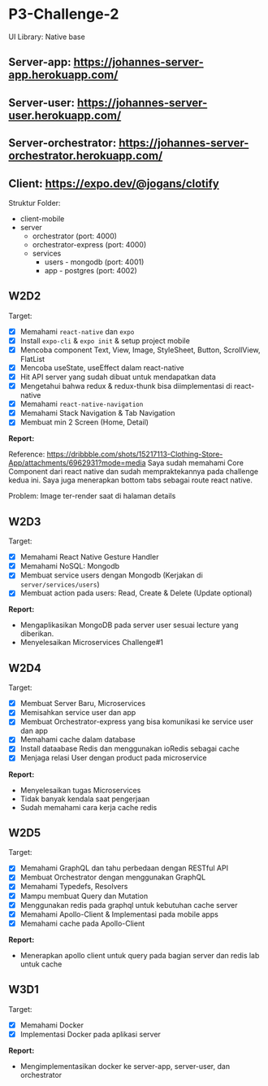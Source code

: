 # P3-Challenge-2

UI Library: Native base

## Server-app: https://johannes-server-app.herokuapp.com/
## Server-user: https://johannes-server-user.herokuapp.com/
## Server-orchestrator: https://johannes-server-orchestrator.herokuapp.com/
## Client: https://expo.dev/@jogans/clotify

Struktur Folder:

- client-mobile
- server
  - orchestrator (port: 4000)
  - orchestrator-express (port: 4000)
  - services
    - users - mongodb (port: 4001)
    - app - postgres (port: 4002)

## W2D2

Target:

- [x] Memahami `react-native` dan `expo`
- [x] Install `expo-cli` & `expo init` & setup project mobile
- [x] Mencoba component Text, View, Image, StyleSheet, Button, ScrollView, FlatList
- [x] Mencoba useState, useEffect dalam react-native
- [x] Hit API server yang sudah dibuat untuk mendapatkan data
- [x] Mengetahui bahwa redux & redux-thunk bisa diimplementasi di react-native
- [x] Memahami `react-native-navigation`
- [x] Memahami Stack Navigation & Tab Navigation
- [x] Membuat min 2 Screen (Home, Detail)

**Report:**

Reference: https://dribbble.com/shots/15217113-Clothing-Store-App/attachments/6962931?mode=media
Saya sudah memahami Core Component dari react native dan sudah mempraktekannya pada challenge kedua ini. Saya juga menerapkan bottom tabs sebagai route react native.

Problem: Image ter-render saat di halaman details

## W2D3

Target:

- [x] Memahami React Native Gesture Handler
- [x] Memahami NoSQL: Mongodb
- [x] Membuat service users dengan Mongodb (Kerjakan di `server/services/users`)
- [x] Membuat action pada users: Read, Create & Delete (Update optional)

**Report:**

- Mengaplikasikan MongoDB pada server user sesuai lecture yang diberikan.
- Menyelesaikan Microservices Challenge#1

## W2D4

Target:

- [x] Membuat Server Baru, Microservices
- [x] Memisahkan service user dan app
- [x] Membuat Orchestrator-express yang bisa komunikasi ke service user dan app
- [x] Memahami cache dalam database
- [x] Install dataabase Redis dan menggunakan ioRedis sebagai cache
- [x] Menjaga relasi User dengan product pada microservice

**Report:**

- Menyelesaikan tugas Microservices
- Tidak banyak kendala saat pengerjaan
- Sudah memahami cara kerja cache redis

## W2D5

Target:

- [x] Memahami GraphQL dan tahu perbedaan dengan RESTful API
- [x] Membuat Orchestrator dengan menggunakan GraphQL
- [x] Memahami Typedefs, Resolvers
- [x] Mampu membuat Query dan Mutation
- [x] Menggunakan redis pada graphql untuk kebutuhan cache server
- [x] Memahami Apollo-Client & Implementasi pada mobile apps
- [x] Memahami cache pada Apollo-Client

**Report:**

- Menerapkan apollo client untuk query pada bagian server dan redis lab untuk cache

## W3D1

Target:

- [x] Memahami Docker
- [x] Implementasi Docker pada aplikasi server

**Report:**

- Mengimplementasikan docker ke server-app, server-user, dan orchestrator
